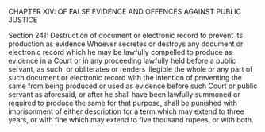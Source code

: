 CHAPTER XIV: OF FALSE EVIDENCE AND OFFENCES AGAINST PUBLIC JUSTICE

Section 241: Destruction of document or electronic record to prevent its production as evidence
Whoever secretes or destroys any document or electronic record which he may be lawfully compelled to produce as evidence in a Court or in any proceeding lawfully held before a public servant, as such, or obliterates or renders illegible the whole or any part of such document or electronic record with the intention of preventing the same from being produced or used as evidence before such Court or public servant as aforesaid, or after he shall have been lawfully summoned or required to produce the same for that purpose, shall be punished with imprisonment of either description for a term which may extend to three years, or with fine which may extend to five thousand rupees, or with both.

